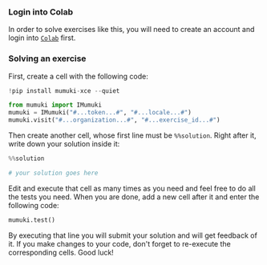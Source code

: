 ### Login into Colab

In order to solve exercises like this, you will need to create an account and login into [`Colab`](https://colab.research.google.com/) first.

### Solving an exercise

First, create a cell with the following code:

```python
!pip install mumuki-xce --quiet

from mumuki import IMumuki
mumuki = IMumuki("#...token...#", "#...locale...#")
mumuki.visit("#...organization...#", "#...exercise_id...#")
```

Then create another cell, whose first line must be `%%solution`. Right after it, write down your solution inside it:

```python
%%solution

# your solution goes here
```

Edit and execute that cell as many times as you need and feel free to do all the tests you need. When you are done, add a new cell after it and enter the following code:

```python
mumuki.test()
```

By executing that line you will submit your solution and will get feedback of it. If you make changes to your code, don't forget to re-execute the corresponding cells. Good luck!
